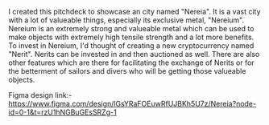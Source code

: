I created this pitchdeck to showcase an city named "Nereia". It is a vast city with a lot of valueable things, especially its exclusive metal, "Nereium". Nereium is an extremely strong and valueable metal which can be used to make objects with extremely high tensile strength and a lot more benefits.
To invest in Nereium, I'd thought of creating a new cryptocurrency named "Nerit". Nerits can be invested in and then auctioned as well. There are also other features which are there for facilitating the exchange of Nerits or for the betterment of sailors and divers who will be getting those valueable objects.

Figma design link:- https://www.figma.com/design/lGsYRaFOEuwRfUJBKh5U7z/Nereia?node-id=0-1&t=rzU1hNGBuGEsSRZg-1
